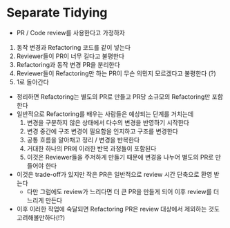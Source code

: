 # Separate Tidying
* PR / Code review를 사용한다고 가정하자
1. 동작 변경과 Refactoring 코드를 같이 넣는다
2. Reviewer들이 PR이 너무 길다고 불평한다
3. Refactoring과 동작 변경 PR을 분리한다
4. Reviewer들이 Refactoring만 하는 PR이 무슨 의민지 모르겠다고 불평한다 (?)
5. 1로 돌아간다
* 정리하면 Refactoring는 별도의 PR로 만들고 PR당 소규모의 Refactoring만 포함한다
* 일반적으로 Refactoring를 배우는 사람들은 예상되는 단계를 거치는데
  1. 변경을 구분하지 않은 상태에서 다수의 변경을 반영하기 시작한다
  2. 변경 중간에 구조 변경이 필요함을 인지하고 구조를 변경한다
  3. 공통 흐름을 알아채고 정리 / 변경을 반복한다
  4. 거대한 하나의 PR에 이러한 반복 과정들이 포함된다
  5. 이것은 Reviewer들을 주저하게 만들기 때문에 변경을 나누어 별도의 PR로 만들어야 한다
* 이것은 trade-off가 있지만 작은 PR은 일반적으로 review 시간 단축으로 환영 받는다
  * 다만 그럼에도 review가 느리다면 더 큰 PR을 만들게 되어 이후 review를 더 느리게 만든다
* 이후 이러한 작업에 숙달되면 Refactoring PR은 review 대상에서 제외하는 것도 고려해볼만하다(!?)